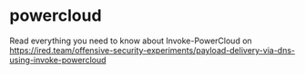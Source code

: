 # powercloud

Read everything you need to know about Invoke-PowerCloud on https://ired.team/offensive-security-experiments/payload-delivery-via-dns-using-invoke-powercloud
